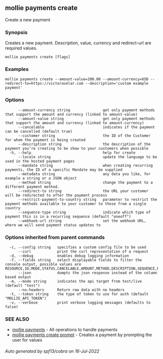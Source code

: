 ## mollie payments create

Create a new payment

### Synopsis

Creates a new payment.
Description, value, currency and redirect-url are required values.

```
mollie payments create [flags]
```

### Examples

```
mollie payments create --amount-value=200.00 --amount-currency=USD --redirect-to=https://victoravelar.com --description='custom example payment'
```

### Options

```
      --amount-currency string               get only payment methods that support the amount and currency (linked to amount-value)
      --amount-value string                  get only payment methods that support the amount and currency (linked to amount-currency)
      --cancelable                           indicates if the payment can be cancelled (default true)
      --customer string                      the ID of the Customer for whom the payment is being created
      --description string                   the description of the payment you’re creating to be show to your customers when possible
  -h, --help                                 help for create
      --locale string                        update the language to be used in the hosted payment pages
      --mandate string                       when creating recurring payments, the ID of a specific Mandate may be supplied
      --metadata string                      any data you like, for example a string or a JSON object
      --method string                        change the payment to a different payment method.
      --redirect-to string                   the URL your customer will be redirected to after the payment process
      --restrict-payment-to-country string   parameter to restrict the payment methods available to your customer to those from a single country
      --sequence-type string                 indicate which type of payment this is in a recurring sequence (default "oneoff")
      --webhook-url string                   set the webhook URL, where we will send payment status updates to
```

### Options inherited from parent commands

```
  -c, --config string   specifies a custom config file to be used
      --curl            print the curl representation of a request
  -d, --debug           enables debug logging information
  -f, --fields string   select displayable fields to filter the console output, possible values are RESOURCE,ID,MODE,STATUS,CANCELABLE,AMOUNT,METHOD,DESCRIPTION,SEQUENCE,REMAINING,REFUNDED,CAPTURED,SETTLEMENT,APP_FEE,CREATED_AT,AUTHORIZED_AT,EXPIRES,PAID_AT,FAILED_AT,CANCELED_AT,CUSTOMER_ID,SETTLEMENT_ID,MANDATE_ID,SUBSCRIPTION_ID,ORDER_ID,REDIRECT,WEBHOOK,LOCALE,COUNTRY
      --json            dumpts the json response instead of the column based output
  -m, --mode string     indicates the api target from test/live (default "test")
      --no-headers      Return raw data with no headers
  -t, --token string    the type of token to use for auth (default "MOLLIE_API_TOKEN")
  -v, --verbose         print verbose logging messages (defaults to false)
```

### SEE ALSO

* [mollie payments](mollie_payments.md)	 - All operations to handle payments
* [mollie payments create prompt](mollie_payments_create_prompt.md)	 - Creates a payment by prompting the user for values

###### Auto generated by spf13/cobra on 16-Jul-2022

